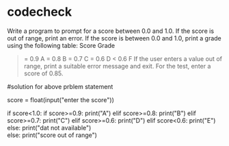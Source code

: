 # codecheck
Write a program to prompt for a score between 0.0 and 1.0. If the score is out of range, print an error. If the score is between 0.0 and 1.0, print a grade using the following table:
Score Grade
>= 0.9 A
>= 0.8 B
>= 0.7 C
>= 0.6 D
< 0.6 F
If the user enters a value out of range, print a suitable error message and exit. For the test, enter a score of 0.85.

#solution for above prblem statement



score =  float(input("enter the score"))

if score<1.0:
	if score>=0.9:
		print("A")
	elif score>=0.8:
		print("B")
	elif score>=0.7:
		print("C")
	elif score>=0.6:
		print("D")
	elif score<0.6:
		print("E")
	else:
		print("dat not available")	
else:
	print("score out of range")		
